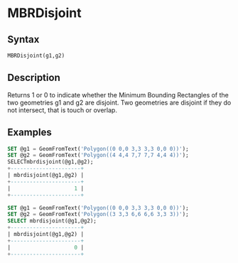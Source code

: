 # MBRDisjoint

## Syntax

```sql
MBRDisjoint(g1,g2)
```

## Description

Returns 1 or 0 to indicate whether the Minimum Bounding Rectangles of the two geometries g1 and g2 are disjoint. Two geometries are disjoint if they do not intersect, that is touch or overlap.

## Examples

```sql
SET @g1 = GeomFromText('Polygon((0 0,0 3,3 3,3 0,0 0))');
SET @g2 = GeomFromText('Polygon((4 4,4 7,7 7,7 4,4 4))');
SELECTmbrdisjoint(@g1,@g2);
+----------------------+
| mbrdisjoint(@g1,@g2) |
+----------------------+
|                    1 |
+----------------------+

SET @g1 = GeomFromText('Polygon((0 0,0 3,3 3,3 0,0 0))');
SET @g2 = GeomFromText('Polygon((3 3,3 6,6 6,6 3,3 3))');
SELECT mbrdisjoint(@g1,@g2);
+----------------------+
| mbrdisjoint(@g1,@g2) |
+----------------------+
|                    0 |
+----------------------+
```